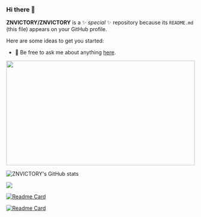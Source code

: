 ### Hi there 👋


**ZNVICTORY/ZNVICTORY** is a ✨ _special_ ✨ repository because its `README.md` (this file) appears on your GitHub profile.

Here are some ideas to get you started:
- 💬 Be free to ask me about anything [here](https://github.com/ZNVICTORY/ZNVICTORY/issues).

<img width="100%" height="280" src="https://pic2.zhimg.com/v2-28020003d4a493c78d8202ba6c35f179_b.webp">


![ZNVICTORY's GitHub stats](https://github-readme-stats.vercel.app/api?username=ZNVICTORY&show_icons=true&theme=onedark)


<img src="https://github-readme-stats.vercel.app/api/top-langs/?username=ZNVICTORY&hide_border=true&layout=compact">


[![Readme Card](https://github-readme-stats.vercel.app/api/pin/?username=znvictory&repo=wine-components)](https://github.com/anuraghazra/github-readme-stats)


[![Readme Card](https://github-readme-stats.vercel.app/api/pin/?username=znvictory&repo=SaleProduct)](https://github.com/anuraghazra/github-readme-stats)




